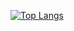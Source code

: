 [![Top Langs](https://github-readme-stats.vercel.app/api/top-langs/?username=FzFStormZ)](https://github.com/anuraghazra/github-readme-stats)
